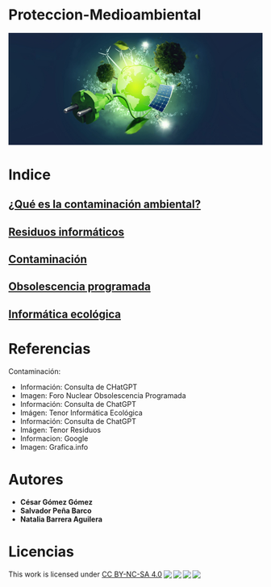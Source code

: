# Proteccion-Medioambiental
![Proteccion Medioambiental](/img/impacto.jpg)
# Indice
## [¿Qué es la contaminación ambiental?](contaminacion.md)
## [Residuos informáticos](residuos.md)
## [Contaminación](contaminacion.md)
## [Obsolescencia programada](ObsolescenciaProgramada.md) 
## [Informática ecológica](InformaticaEcologica.md)
# Referencias
Contaminación:
  * Información: Consulta de CHatGPT
  * Imagen: Foro Nuclear
Obsolescencia Programada
 * Información: Consulta de ChatGPT
 * Imágen: Tenor
Informática Ecológica
 * Información: Consulta de ChatGPT
 * Imágen: Tenor
Residuos
 * Informacion: Google
 * Imagen: Grafica.info
# Autores
* **César Gómez Gómez**
* **Salvador Peña Barco**
* **Natalia Barrera Aguilera**

# Licencias
<p xmlns:cc="http://creativecommons.org/ns#" >This work is licensed under <a href="http://creativecommons.org/licenses/by-nc-sa/4.0/?ref=chooser-v1" target="_blank" rel="license noopener noreferrer" style="display:inline-block;">CC BY-NC-SA 4.0<img style="height:22px!important;margin-left:3px;vertical-align:text-bottom;" src="https://mirrors.creativecommons.org/presskit/icons/cc.svg?ref=chooser-v1"><img style="height:22px!important;margin-left:3px;vertical-align:text-bottom;" src="https://mirrors.creativecommons.org/presskit/icons/by.svg?ref=chooser-v1"><img style="height:22px!important;margin-left:3px;vertical-align:text-bottom;" src="https://mirrors.creativecommons.org/presskit/icons/nc.svg?ref=chooser-v1"><img style="height:22px!important;margin-left:3px;vertical-align:text-bottom;" src="https://mirrors.creativecommons.org/presskit/icons/sa.svg?ref=chooser-v1"></a></p>
